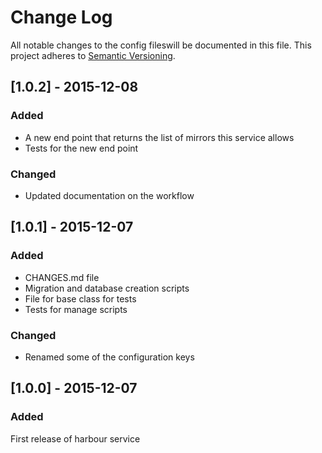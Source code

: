 # Change Log
All notable changes to the config fileswill be documented in this file.
This project adheres to [Semantic Versioning](http://semver.org/).

## [1.0.2] - 2015-12-08
### Added

  * A new end point that returns the list of mirrors this service allows
  * Tests for the new end point

### Changed
  * Updated documentation on the workflow

## [1.0.1] - 2015-12-07
### Added
 * CHANGES.md file
 * Migration and database creation scripts
 * File for base class for tests
 * Tests for manage scripts
### Changed
 * Renamed some of the configuration keys

## [1.0.0] - 2015-12-07
### Added
First release of harbour service


